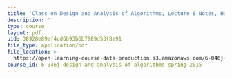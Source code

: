 ```yaml
---
title: 'Class on Design and Analysis of Algorithms, Lecture 8 Notes, Handwritten'
description: ''
type: course
layout: pdf
uid: 38928e89ef4cd6b93b6b7989d53f8e91
file_type: application/pdf
file_location: >-
  https://open-learning-course-data-production.s3.amazonaws.com/6-046j-design-and-analysis-of-algorithms-spring-2015/38928e89ef4cd6b93b6b7989d53f8e91_MIT6_046JS15_writtenlec8.pdf
course_id: 6-046j-design-and-analysis-of-algorithms-spring-2015
---
```

